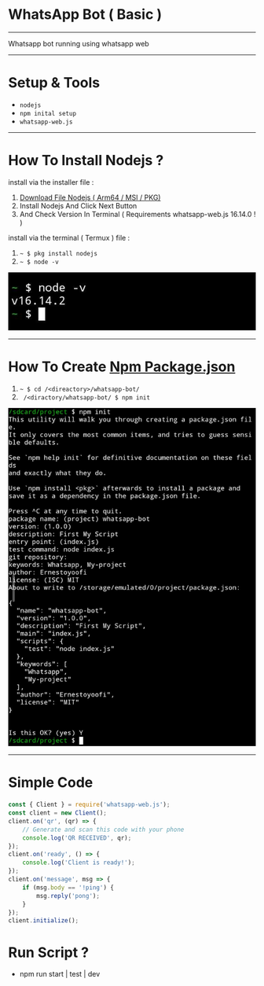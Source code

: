 # WhatsApp Bot ( Basic )
------
Whatsapp bot running using whatsapp web

------
# Setup & Tools

- `nodejs`
- `npm inital setup`
- `whatsapp-web.js`

-----
# How To Install Nodejs ?

install via the installer file :
1. [Download File Nodejs ( Arm64 / MSI / PKG)](https://nodejs.org/download/ "Download File")
2. Install Nodejs And Click Next Button
3. And Check Version In Terminal ( Requirements whatsapp-web.js 16.14.0 ! )

install via the terminal ( Termux ) file :
1. `` ~ $ pkg install nodejs ``
2. `` ~ $ node -v ``

![Show Terminal](/file/terminal.png "Show Terminal")

-----
# How To Create [Npm Package.json](https://docs.npmjs.com/cli/v8/commands/npm-init)

1. `` ~ $ cd /<direactory>/whatsapp-bot/ ``
2. `` /<diractory/whatsapp-bot/ $ npm init``

![Show Terminal](/file/terminal-1.png "Show Terminal")

-----
# Simple Code

```js
const { Client } = require('whatsapp-web.js');
const client = new Client();
client.on('qr', (qr) => {
    // Generate and scan this code with your phone
    console.log('QR RECEIVED', qr);
});
client.on('ready', () => {
    console.log('Client is ready!');
});
client.on('message', msg => {
    if (msg.body == '!ping') {
        msg.reply('pong');
    }
});
client.initialize();
```

# Run Script ?
- npm run start | test | dev
